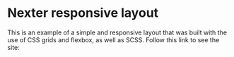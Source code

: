 # Nexter responsive layout

This is an example of a simple and responsive layout that was built with the use of CSS grids and flexbox, as well as SCSS.
Follow this link to see the site:
